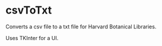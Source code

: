 # csvToTxt
Converts a csv file to a txt file for Harvard Botanical Libraries.

Uses TKInter for a UI.
